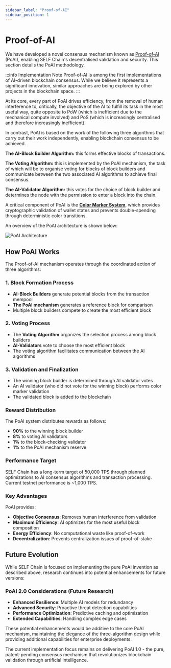 ```yaml
---
sidebar_label: "Proof-of-AI"
sidebar_position: 1
---
```


# Proof-of-AI

We have developed a novel consensus mechanism known as [Proof-of-AI ](https://proofofai.com)(PoAI), enabling SELF Chain's decentralised validation and security. This section details the PoAI methodology.

:::info Implementation Note
Proof-of-AI is among the first implementations of AI-driven blockchain consensus. While we believe it represents a significant innovation, similar approaches are being explored by other projects in the blockchain space.
:::

At its core, every part of PoAI drives efficiency, from the removal of human interference to, critically, the objective of the AI to fulfill its task in the most useful way, quite opposite to PoW (which is inefficient due to the mechanical compute involved) and PoS (which is increasingly centralised and therefore increasingly inefficient).

In contrast, PoAI is based on the work of the following three algorithms that carry out their work independently, enabling blockchain consensus to be achieved.

**The AI-Block Builder Algorithm:** this forms effective blocks of transactions.

**The Voting Algorithm:** this is implemented by the PoAI mechanism, the task of which will be to organise voting for blocks of block builders and communicate between the two associated AI algorithms to achieve final consensus.

**The AI-Validator Algorithm:** this votes for the choice of block builder and determines the node with the permission to enter a block into the chain.

A critical component of PoAI is the **[Color Marker System](color-marker-system)**, which provides cryptographic validation of wallet states and prevents double-spending through deterministic color transitions.

An overview of the PoAI architecture is shown below:

<div>
<img src="/img/Screenshot 2024-05-01 at 8.59.57 AM.png" alt="PoAI Architecture"/>
</div>


## How PoAI Works

The Proof-of-AI mechanism operates through the coordinated action of three algorithms:

### 1. Block Formation Process
- **AI-Block Builders** generate potential blocks from the transaction mempool
- **The PoAI mechanism** generates a reference block for comparison
- Multiple block builders compete to create the most efficient block

### 2. Voting Process
- The **Voting Algorithm** organizes the selection process among block builders
- **AI-Validators** vote to choose the most efficient block
- The voting algorithm facilitates communication between the AI algorithms

### 3. Validation and Finalization
- The winning block builder is determined through AI validator votes
- An AI validator (who did not vote for the winning block) performs color marker validation
- The validated block is added to the blockchain

### Reward Distribution

The PoAI system distributes rewards as follows:
- **90%** to the winning block builder
- **8%** to voting AI validators
- **1%** to the block-checking validator
- **1%** to the PoAI mechanism reserve

### Performance Target

SELF Chain has a long-term target of 50,000 TPS through planned optimizations to AI consensus algorithms and transaction processing. Current testnet performance is ~1,000 TPS.

### Key Advantages

PoAI provides:
- **Objective Consensus**: Removes human interference from validation
- **Maximum Efficiency**: AI optimizes for the most useful block composition
- **Energy Efficiency**: No computational waste like proof-of-work
- **Decentralization**: Prevents centralization issues of proof-of-stake

## Future Evolution

While SELF Chain is focused on implementing the pure PoAI invention as described above, research continues into potential enhancements for future versions:

### PoAI 2.0 Considerations (Future Research)
- **Enhanced Resilience**: Multiple AI models for redundancy
- **Advanced Security**: Proactive threat detection capabilities
- **Performance Optimization**: Predictive caching and optimization
- **Extended Capabilities**: Handling complex edge cases

These potential enhancements would be additive to the core PoAI mechanism, maintaining the elegance of the three-algorithm design while providing additional capabilities for enterprise deployments.

The current implementation focus remains on delivering PoAI 1.0 - the pure, patent-pending consensus mechanism that revolutionizes blockchain validation through artificial intelligence.
